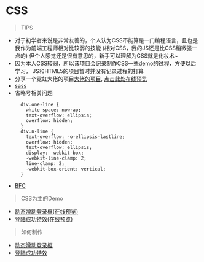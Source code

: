 # CSS
> TIPS

* 对于初学者来说是非常友善的，个人认为CSS不能算是一门编程语言，且也是我作为前端工程师相对比较弱的技能
    (相对CSS，我的JS还是比CSS稍微强一点的)
    但个人感觉还是很有意思的，新手可以理解为CSS就是化妆术~
* 因为本人CSS较弱，所以该项目会记录制作CSS一些demo的过程，方便以后学习，
    JS和HTML5的项目暂时并没有记录过程的打算
* 分享一个霓虹大佬的项目[大佬的项目](https://github.com/yui540/Cowardly-Witch),
    [点击此处在线预览](https://yui540.graphics)  
* [sass](https://sass.bootcss.com/) 
* 省略号相关问题
    ```
      div.one-line {
        white-space: nowrap;
        text-overflow: ellipsis;
        overflow: hidden;
      }
      div.n-line {
        text-overflow: -o-ellipsis-lastline;
        overflow: hidden;
        text-overflow: ellipsis;
        display: -webkit-box;
        -webkit-line-clamp: 2;
        line-clamp: 2;
        -webkit-box-orient: vertical;
      }
    ```
* [BFC](https://zhuanlan.zhihu.com/p/25321647)    

> CSS为主的Demo
*  [动态滑动登录框(在线预览)](https://qianfengg.github.io/CSS/logindemo/index)
*  [登陆成功特效(在线预览)](https://qianfengg.github.io/CSS/loginsuccess/index)

> 如何制作
*  [动态滑动登录框](./HowToMake/logindemo/logindemo.md) 
*  [登陆成功特效](./HowToMake/loginsuccess/loginsuccess.md) 
